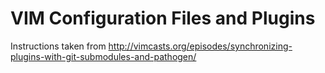 # VIM Configuration Files and Plugins

Instructions taken from http://vimcasts.org/episodes/synchronizing-plugins-with-git-submodules-and-pathogen/
